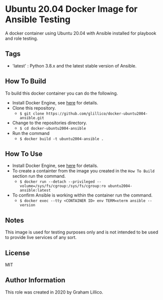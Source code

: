 # Ubuntu 20.04 Docker Image for Ansible Testing

A docker container using Ubuntu 20.04 with Ansible installed for playbook and role testing.

## Tags

  - 'latest'  : Python 3.8.x and the latest stable version of Ansible.

## How To Build

To build this docker container you can do the following.

  - Install Docker Engine, see [here](https://docs.docker.com/engine/install/) for details.
  - Clone this repository.
    - `$ git clone https://github.com/glillico/docker-ubuntu2004-ansible.git`
  - Change to the repositories directory.
    - `$ cd docker-ubuntu2004-ansible`
  - Run the command
    - `$ docker build -t ubuntu2004-ansible .`

## How To Use

  - Install Docker Engine, see [here](https://docs.docker.com/engine/install/) for details.
  - To create a containter from the image you created in the `How To Build` section run the command.
    - `$ docker run --detach --privileged --volume=/sys/fs/cgroup:/sys/fs/cgroup:ro ubuntu2004-ansible:latest`
  - To confirm Ansible is working within the container run the command.
    - `$ docker exec --tty <CONTAINER ID> env TERM=xterm ansible --version`

## Notes

This image is used for testing purposes only and is not intended to be used to provide live services of any sort.

## License

MIT

## Author Information

This role was created in 2020 by Graham Lillico.